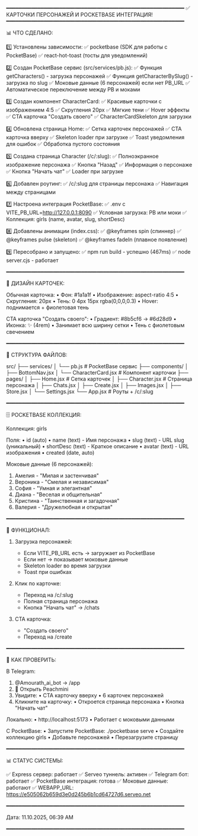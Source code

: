 ━━━━━━━━━━━━━━━━━━━━━━━━━━━━━━━━━━━━━━━━━━━━━━━━━━━━━━━━━
✅ КАРТОЧКИ ПЕРСОНАЖЕЙ И POCKETBASE ИНТЕГРАЦИЯ!
━━━━━━━━━━━━━━━━━━━━━━━━━━━━━━━━━━━━━━━━━━━━━━━━━━━━━━━━━

📊 ЧТО СДЕЛАНО:

1️⃣  Установлены зависимости:
   ✅ pocketbase (SDK для работы с PocketBase)
   ✅ react-hot-toast (тосты для уведомлений)

2️⃣  Создан PocketBase сервис (src/services/pb.js):
   ✅ Функция getCharacters() - загрузка персонажей
   ✅ Функция getCharacterBySlug() - загрузка по slug
   ✅ Моковые данные (6 персонажей) если нет PB_URL
   ✅ Автоматическое переключение между PB и моками

3️⃣  Создан компонент CharacterCard:
   ✅ Красивые карточки с изображением 4:5
   ✅ Скругления 20px
   ✅ Мягкие тени
   ✅ Hover эффекты
   ✅ CTA карточка "Создать своего"
   ✅ CharacterCardSkeleton для загрузки

4️⃣  Обновлена страница Home:
   ✅ Сетка карточек персонажей
   ✅ CTA карточка вверху
   ✅ Skeleton loader при загрузке
   ✅ Toast уведомления для ошибок
   ✅ Обработка пустого состояния

5️⃣  Создана страница Character (/c/:slug):
   ✅ Полноэкранное изображение персонажа
   ✅ Кнопка "Назад"
   ✅ Информация о персонаже
   ✅ Кнопка "Начать чат"
   ✅ Loader при загрузке

6️⃣  Добавлен роутинг:
   ✅ /c/:slug для страницы персонажа
   ✅ Навигация между страницами

7️⃣  Настроена интеграция PocketBase:
   ✅ .env с VITE_PB_URL=http://127.0.0.1:8090
   ✅ Условная загрузка: PB или моки
   ✅ Коллекция: girls (name, avatar, slug, shortDesc)

8️⃣  Добавлены анимации (index.css):
   ✅ @keyframes spin (спиннер)
   ✅ @keyframes pulse (skeleton)
   ✅ @keyframes fadeIn (плавное появление)

9️⃣  Пересобрано и запущено:
   ✅ npm run build - успешно (467ms)
   ✅ node server.cjs - работает

━━━━━━━━━━━━━━━━━━━━━━━━━━━━━━━━━━━━━━━━━━━━━━━━━━━━━━━━━

🎨 ДИЗАЙН КАРТОЧЕК:

Обычная карточка:
• Фон: #1a1a1f
• Изображение: aspect-ratio 4:5
• Скругления: 20px
• Тень: 0 4px 15px rgba(0,0,0,0.3)
• Hover: поднимается + фиолетовая тень

CTA карточка "Создать своего":
• Градиент: #8b5cf6 → #6d28d9
• Иконка: ✨ (4rem)
• Занимает всю ширину сетки
• Тень с фиолетовым свечением

━━━━━━━━━━━━━━━━━━━━━━━━━━━━━━━━━━━━━━━━━━━━━━━━━━━━━━━━━

📁 СТРУКТУРА ФАЙЛОВ:

src/
├── services/
│   └── pb.js                  # PocketBase сервис
├── components/
│   ├── BottomNav.jsx
│   └── CharacterCard.jsx      # Компонент карточки
├── pages/
│   ├── Home.jsx               # Сетка карточек
│   ├── Character.jsx          # Страница персонажа
│   ├── Chats.jsx
│   ├── Create.jsx
│   ├── Images.jsx
│   ├── Store.jsx
│   └── Settings.jsx
└── App.jsx                    # Роуты + /c/:slug

━━━━━━━━━━━━━━━━━━━━━━━━━━━━━━━━━━━━━━━━━━━━━━━━━━━━━━━━━

🗄️ POCKETBASE КОЛЛЕКЦИЯ:

Коллекция: girls

Поля:
• id (auto)
• name (text) - Имя персонажа
• slug (text) - URL slug (уникальный)
• shortDesc (text) - Краткое описание
• avatar (text) - URL изображения
• created (date, auto)

Моковые данные (6 персонажей):
1. Амелия - "Милая и застенчивая"
2. Вероника - "Смелая и независимая"
3. София - "Умная и элегантная"
4. Диана - "Веселая и общительная"
5. Кристина - "Таинственная и загадочная"
6. Валерия - "Дружелюбная и открытая"

━━━━━━━━━━━━━━━━━━━━━━━━━━━━━━━━━━━━━━━━━━━━━━━━━━━━━━━━━

🚀 ФУНКЦИОНАЛ:

1. Загрузка персонажей:
   - Если VITE_PB_URL есть → загружает из PocketBase
   - Если нет → показывает моковые данные
   - Skeleton loader во время загрузки
   - Toast при ошибках

2. Клик по карточке:
   - Переход на /c/:slug
   - Полная страница персонажа
   - Кнопка "Начать чат" → /chats

3. CTA карточка:
   - "Создать своего"
   - Переход на /create

━━━━━━━━━━━━━━━━━━━━━━━━━━━━━━━━━━━━━━━━━━━━━━━━━━━━━━━━━

🎯 КАК ПРОВЕРИТЬ:

В Telegram:
1. @Amourath_ai_bot → /app
2. 🚀 Открыть Peachmini
3. Увидите:
   • CTA карточку вверху
   • 6 карточек персонажей
4. Кликните на карточку:
   • Откроется страница персонажа
   • Кнопка "Начать чат"

Локально:
• http://localhost:5173
• Работает с моковыми данными

С PocketBase:
• Запустите PocketBase: ./pocketbase serve
• Создайте коллекцию girls
• Добавьте персонажей
• Перезагрузите страницу

━━━━━━━━━━━━━━━━━━━━━━━━━━━━━━━━━━━━━━━━━━━━━━━━━━━━━━━━━

📊 СТАТУС СИСТЕМЫ:

✅ Express сервер: работает
✅ Serveo туннель: активен
✅ Telegram бот: работает
✅ PocketBase интеграция: готова
✅ Моковые данные: работают
✅ WEBAPP_URL: https://e505062b659d3e0d245b6b1cd64727d6.serveo.net

━━━━━━━━━━━━━━━━━━━━━━━━━━━━━━━━━━━━━━━━━━━━━━━━━━━━━━━━━

Дата: 11.10.2025, 06:39 AM

━━━━━━━━━━━━━━━━━━━━━━━━━━━━━━━━━━━━━━━━━━━━━━━━━━━━━━━━━

